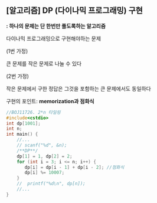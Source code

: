 ## [알고리즘] DP (다이나믹 프로그래밍) 구현

**: 하나의 문제는 단 한번만 풀도록하는 알고리즘**

다이나믹 프로그래밍으로 구현해야하는 문제

(1번 가정)

큰 문제를 작은 문제로 나눌 수 있다

(2번 가정)

작은 문제에서 구한 정답은 그것을 포함하는 큰 문제에서도 동일하다

구현의 포인트: **memorization과 점화식**

```c++
//BOJ11726. 2*n 타일링 
#include<cstdio>
int dp[1001];
int n;
int main() {
    //...
    // scanf("%d", &n);
    /**DP**/
    dp[1] = 1, dp[2] = 2;
    for (int i = 3; i <= n; i++) {
       dp[i] = dp[i - 1] + dp[i - 2]; //점화식
       dp[i] %= 10007;
    }
    //  printf("%d\n", dp[n]);
    //...
}
```

